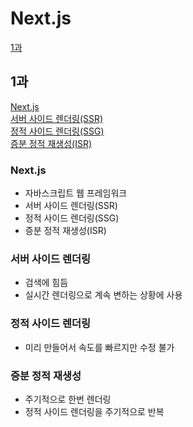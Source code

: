 # Next.js
[1과](#1과)

## 1과
[Next.js](#nextjs-1)  
[서버 사이드 렌더링(SSR)](#서버-사이드-렌더링)  
[정적 사이드 렌더링(SSG)](#정적-사이드-렌더링)  
[증분 정적 재생성(ISR)](#증분-정적-재생성)  

### Next.js
- 자바스크립트 웹 프레임워크
- 서버 사이드 렌더링(SSR)
- 정적 사이드 렌더링(SSG)
- 증분 정적 재생성(ISR)

### 서버 사이드 렌더링
- 검색에 힘듬
- 실시간 렌더링으로 계속 변하는 상황에 사용

### 정적 사이드 렌더링
- 미리 만들어서 속도를 빠르지만 수정 불가

### 증분 정적 재생성
- 주기적으로 한번 렌더링
- 정적 사이드 렌더링을 주기적으로 반복
